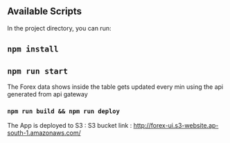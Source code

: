 ## Available Scripts

In the project directory, you can run:

## `npm install`
## `npm run start`

The Forex data shows inside the table gets updated every min using the api generated from api gateway



### `npm run build && npm run deploy`

The App is deployed to S3 :
S3 bucket link :  http://forex-ui.s3-website.ap-south-1.amazonaws.com/






